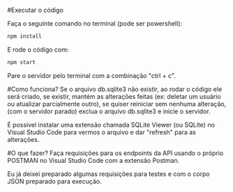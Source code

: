 #Executar o código

Faça o seguinte comando no terminal (pode ser powershell):
```js
npm install
```

E rode o código com:
```js
npm start
```

Pare o servidor pelo terminal com a combinação "ctrl + c".


#Como funciona?
Se o arquivo db.sqlite3 não existir, ao rodar o código ele será criado, se existir, mantém as alterações feitas (ex: deletar um usuário ou atualizar parcialmente outro), se quiser reiniciar sem nenhuma alteração, (com o servidor parado) exclua o arquivo db.sqlite3 e inicie o servidor.

É possível instalar uma extensão chamada SQLite Viewer (ou SQLite) no Visual Studio Code para vermos o arquivo e dar "refresh" para as alterações.

#O que fazer?
Faça requisições para os endpoints da API usando o próprio POSTMAN no Visual Studio Code com a extensão Postman.

Eu já deixei preparado algumas requisições para testes e com o corpo JSON preparado para execução.
